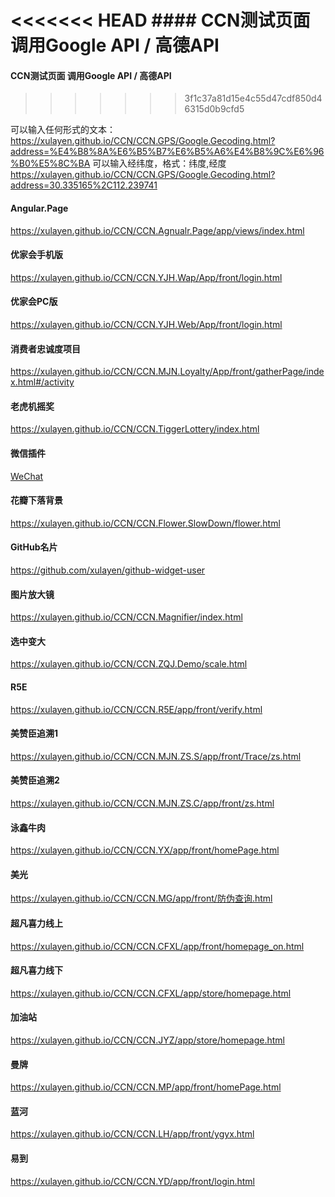 <<<<<<< HEAD
﻿#### CCN测试页面 调用Google API / 高德API
=======
#### CCN测试页面 调用Google API / 高德API
>>>>>>> 3f1c37a81d15e4c55d47cdf850d46315d0b9cfd5

可以输入任何形式的文本： 
https://xulayen.github.io/CCN/CCN.GPS/Google.Gecoding.html?address=%E4%B8%8A%E6%B5%B7%E6%B5%A6%E4%B8%9C%E6%96%B0%E5%8C%BA
可以输入经纬度，格式：纬度,经度 
https://xulayen.github.io/CCN/CCN.GPS/Google.Gecoding.html?address=30.335165%2C112.239741

####  Angular.Page
https://xulayen.github.io/CCN/CCN.Agnualr.Page/app/views/index.html

#### 优家会手机版
https://xulayen.github.io/CCN/CCN.YJH.Wap/App/front/login.html

#### 优家会PC版
https://xulayen.github.io/CCN/CCN.YJH.Web/App/front/login.html

#### 消费者忠诚度项目
https://xulayen.github.io/CCN/CCN.MJN.Loyalty/App/front/gatherPage/index.html#/activity

#### 老虎机摇奖
https://xulayen.github.io/CCN/CCN.TiggerLottery/index.html

#### 微信插件
[WeChat](https://github.com/xulayen/WeChat)

#### 花瓣下落背景
https://xulayen.github.io/CCN/CCN.Flower.SlowDown/flower.html

#### GitHub名片
https://github.com/xulayen/github-widget-user

#### 图片放大镜
https://xulayen.github.io/CCN/CCN.Magnifier/index.html

#### 选中变大
https://xulayen.github.io/CCN/CCN.ZQJ.Demo/scale.html

#### R5E
https://xulayen.github.io/CCN/CCN.R5E/app/front/verify.html

#### 美赞臣追溯1
https://xulayen.github.io/CCN/CCN.MJN.ZS.S/app/front/Trace/zs.html

#### 美赞臣追溯2
https://xulayen.github.io/CCN/CCN.MJN.ZS.C/app/front/zs.html

#### 泳鑫牛肉
https://xulayen.github.io/CCN/CCN.YX/app/front/homePage.html

#### 美光
https://xulayen.github.io/CCN/CCN.MG/app/front/防伪查询.html

#### 超凡喜力线上
https://xulayen.github.io/CCN/CCN.CFXL/app/front/homepage_on.html

#### 超凡喜力线下
https://xulayen.github.io/CCN/CCN.CFXL/app/store/homepage.html

#### 加油站
https://xulayen.github.io/CCN/CCN.JYZ/app/store/homepage.html

#### 曼牌
https://xulayen.github.io/CCN/CCN.MP/app/front/homePage.html

#### 蓝河
https://xulayen.github.io/CCN/CCN.LH/app/front/ygyx.html

#### 易到
https://xulayen.github.io/CCN/CCN.YD/app/front/login.html
